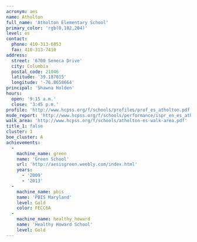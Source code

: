 ```yaml
---
acronym: aes
name: Atholton
full_name: 'Atholton Elementary School'
primary_color: 'rgb(0,102,204)'
level: es
contact:
  phone: 410-313-6853
  fax: 410-313-7410
address:
  street: '6700 Seneca Drive'
  city: Columbia
  postal_code: 21046
  latitude: '39.187015'
  longitude: '-76.8658664'
principal: 'Shawna Holden'
hours:
  open: '9:15 a.m.'
  close: '3:45 p.m.'
profile: 'http://www.hcpss.org/f/schools/profiles/prof_es_atholton.pdf'
msde_report: 'http://www.hcpss.org/f/schools/performance/ispr_en_es_atholton.pdf'
walk_area: 'http://www.hcpss.org/f/schools/atholton-es-walk-area.pdf'
title_1: false
cluster: 1
boe_cluster: A
achievements:
  -
    machine_name: green
    name: 'Green School'
    url: 'http://aesisgreen.weebly.com/index.html'
    years:
      - '2009'
      - '2013'
  -
    machine_name: pbis
    name: 'PBIS Maryland'
    level: Gold
    color: FECC6A
  -
    machine_name: healthy_howard
    name: 'Healthy Howard School'
    level: Gold
---
```


